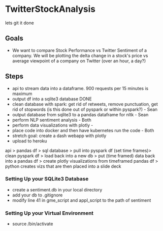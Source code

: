 # TwitterStockAnalysis
lets git it done

## Goals

- We want to compare Stock Performance vs Twitter Sentiment of a company. We will be plotting the delta change in a stock's price vs average viewpoint of a company on Twitter (over an hour, a day?)

## Steps
- api to stream data into a dataframe. 900 requests per 15 minutes is maximum
- output df into a sqlite3 database DONE
- clean database with spark: get rid of retweets, remove punctuation, get rid of stopwords (is this done out of pyspark or within pyspark?) - Sean 
- output database from sqlite3 to a pandas dataframe for nltk - Sean 
- perform NLP sentiment analysis - Both 
- perform data visualizations with plotly - 
- place code into docker and then have kubernetes run the code - Both
- stretch goal: create a dash webapp with plotly
- upload to heroku

api > pandas df > sql database > pull into pyspark df (set time frames)> clean pyspark df > load back into a new db > put (time framed) data back into a pandas df > create plotly visualizations from timeframed pandas df > python creates vizs that are then placed into a slide deck


### Setting Up your SQLite3 Database

- create a sentiment.db in your local directory
- add your db to .gitignore
- modify line 41 in gme_script and appl_script to the path of sentiment

### Setting Up your Virtual Environment

- source <venv>/bin/activate
